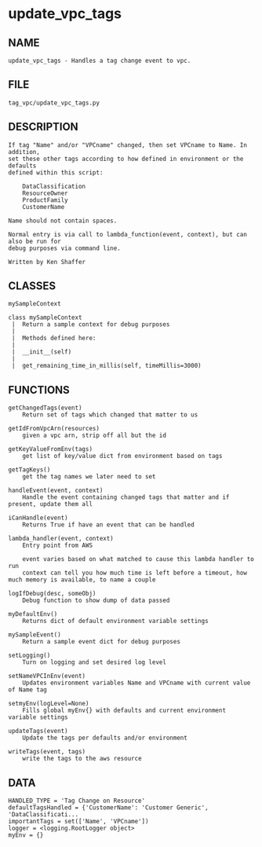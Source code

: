 # update\_vpc\_tags

## NAME
    update_vpc_tags - Handles a tag change event to vpc.

## FILE
    tag_vpc/update_vpc_tags.py

## DESCRIPTION
    If tag "Name" and/or "VPCname" changed, then set VPCname to Name. In addition,
    set these other tags according to how defined in environment or the defaults
    defined within this script:
    
        DataClassification
        ResourceOwner
        ProductFamily
        CustomerName
    
    Name should not contain spaces.
    
    Normal entry is via call to lambda_function(event, context), but can also be run for
    debug purposes via command line.
    
    Written by Ken Shaffer

## CLASSES
    mySampleContext
    
    class mySampleContext
     |  Return a sample context for debug purposes
     |  
     |  Methods defined here:
     |  
     |  __init__(self)
     |  
     |  get_remaining_time_in_millis(self, timeMillis=3000)

## FUNCTIONS
    getChangedTags(event)
        Return set of tags which changed that matter to us
    
    getIdFromVpcArn(resources)
        given a vpc arn, strip off all but the id
    
    getKeyValueFromEnv(tags)
        get list of key/value dict from environment based on tags
    
    getTagKeys()
        get the tag names we later need to set
    
    handleEvent(event, context)
        Handle the event containing changed tags that matter and if present, update them all
    
    iCanHandle(event)
        Returns True if have an event that can be handled
    
    lambda_handler(event, context)
        Entry point from AWS
        
        event varies based on what matched to cause this lambda handler to run
        context can tell you how much time is left before a timeout, how much memory is available, to name a couple
    
    logIfDebug(desc, someObj)
        Debug function to show dump of data passed
    
    myDefaultEnv()
        Returns dict of default environment variable settings
    
    mySampleEvent()
        Return a sample event dict for debug purposes
    
    setLogging()
        Turn on logging and set desired log level
    
    setNameVPCInEnv(event)
        Updates environment variables Name and VPCname with current value of Name tag
    
    setmyEnv(logLevel=None)
        Fills global myEnv{} with defaults and current environment variable settings
    
    updateTags(event)
        Update the tags per defaults and/or environment
    
    writeTags(event, tags)
        write the tags to the aws resource

## DATA
    HANDLED_TYPE = 'Tag Change on Resource'
    defaultTagsHandled = {'CustomerName': 'Customer Generic', 'DataClassificati...
    importantTags = set(['Name', 'VPCname'])
    logger = <logging.RootLogger object>
    myEnv = {}


